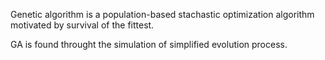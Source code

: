 Genetic algorithm is a population-based stachastic optimization algorithm
motivated by survival of the fittest.

GA is found throught the simulation of simplified evolution process.




